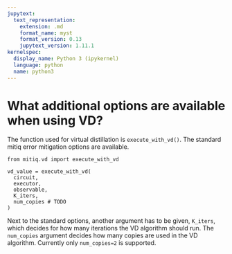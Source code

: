 ```yaml
---
jupytext:
  text_representation:
    extension: .md
    format_name: myst
    format_version: 0.13
    jupytext_version: 1.11.1
kernelspec:
  display_name: Python 3 (ipykernel)
  language: python
  name: python3
---
```


# What additional options are available when using VD?

The function used for virtual distillation is `execute_with_vd()`. The standard mitiq error mitigation options are available. 

```{code-cell} ipython3
from mitiq.vd import execute_with_vd

vd_value = execute_with_vd(
  circuit,
  executor,
  observable,
  K_iters,
  num_copies # TODO
)
```

Next to the standard options, another argument has to be given, `K_iters`, which decides for how many iterations the VD algorithm should run. The `num_copies` argument decides how many copies are used in the VD algorithm. Currently only `num_copies=2` is supported. 